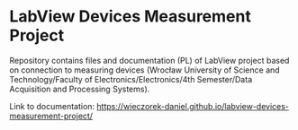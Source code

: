 # LabView Devices Measurement Project
Repository contains files and documentation (PL) of LabView project based on connection to measuring devices (Wrocław University of Science and Technology/Faculty of Electronics/Electronics/4th Semester/Data Acquisition and Processing Systems).

Link to documentation: https://wieczorek-daniel.github.io/labview-devices-measurement-project/
